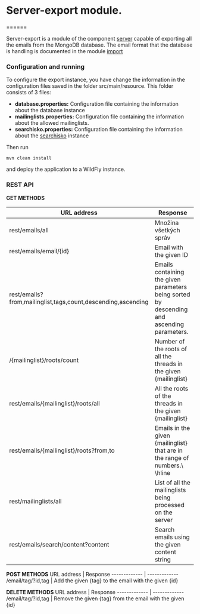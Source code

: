# Server-export module.
======

Server-export is a module of the component [server](..) capable of exporting all the emails from the MongoDB database. The email format that the database
is handling is documented in the module [import](../import)

### Configuration and running
To configure the export instance, you have change the information in the configuration files saved in the folder src/main/resource.
This folder consists of 3 files:
-	**database.properties:** Configuration file containing the information about the database instance
-	**mailinglists.properties:** Configuration file containing the information about the allowed mailinglists.
-	**searchisko.properties:** Configuration file containing the information about the [searchisko](https://github.com/searchisko/searchisko) instance

Then run <pre><code>mvn clean install</code></pre> and deploy the application to a WildFly instance.
### REST API
**GET METHODS**

URL address  | Response
------------- | -------------
rest/emails/all | Množina všetkých správ
rest/emails/email/{id} | Email with the given ID
rest/emails?from,mailinglist,tags,count,descending,ascending | Emails containing the given parameters being sorted by descending and ascending parameters.
/{mailinglist}/roots/count | Number of the roots of all the threads in the given {mailinglist}
rest/emails/{mailinglist}/roots/all | All the roots of the threads in the given {mailinglist}
rest/emails/{mailinglist}/roots?from,to | Emails in the given {mailinglist} that are in the range of numbers.\\ \hline
rest/mailinglists/all | List of all the mailinglists being processed on the server
rest/emails/search/content?content | Search emails using the given content string

**POST METHODS**
URL address  | Response
------------- | -------------
/email/tag/?id,tag | Add the given {tag} to the email with the given {id}

**DELETE METHODS**
URL address  | Response
------------- | -------------
/email/tag/?id,tag | Remove the given {tag} from the email with the given {id}
